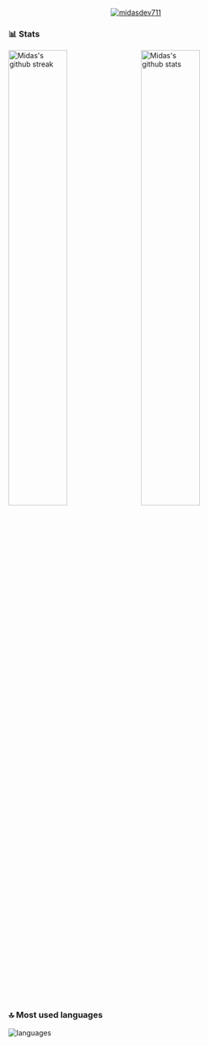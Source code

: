 <p align="center">
  <a href="https://github.com/ryo-ma/github-profile-trophy"><img src="https://github-profile-trophy.vercel.app/?username=midasdev711&layout=compact&theme=tokyonight&column=7&margin-w=15&margin-h=15&no-frame=true&no-bg=true" alt="midasdev711" /></a>
</p>

### 📊 Stats

<img src="https://github-readme-stats.vercel.app/api?username=midasdev711&include_all_commits=true&show_icons=true&theme=github_dark&hide_border=true" alt="Midas's github stats" width="48%" align="right" >
<img src="https://github-readme-streak-stats.herokuapp.com/?user=midasdev711&theme=tokyonight&hide_border=true" alt="Midas's github streak" width="48%" >

### 🔝 Most used languages
  <img alt="languages" src="https://github-readme-stats.vercel.app/api/top-langs/?username=midasdev711&theme=github_dark&hide_border=true&hide=Jupyter%20Notebook,css,html,scss,python&layout=compact" />
